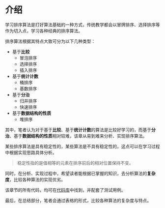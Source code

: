 # 介绍

学习排序算法是打好算法基础的一种方式，传统教学都会以冒牌排序、选择排序等作为切入点，学习各种经典的排序算法。

排序算法根据其特点大致可分为以下几种类型：

- 基于**比较**
	- 冒泡排序
	- 选择排序
	- 插入排序
- 基于**统计计数**
	- 桶排序
	- 基数排序
- 基于**分治**
	- 归并排序
	- 快速排序
- 基于**数据结构的性质**
	- 堆排序


其中，笔者认为对于基于**比较**、基于**统计计数**的算法是比较好学习的，而基于**分治**、基于**数据结构的性质**相对较难，该章从易到难来分析、实现排序算法。

某些排序算法是具有稳定性的，某些算法是不具有稳定性的，这点可以在学习过程中根据实现思路具体分析。

> 稳定性指的是值相等的元素在排序前后的相对位置保持不变。

同时，在分析、实现过程中，希望读者能根据已掌握的知识，去分析算法的**复杂度**，比较各种算法的实现优劣。

该章节的所有代码，均可在[代码库](https://github.com/GavinLam164/algorithm_code/tree/master/src/sort)中找到，并配套了测试用例。

最后，在总结部分，笔者会通过表格的形式，比较各种算法的复杂度与特点。


